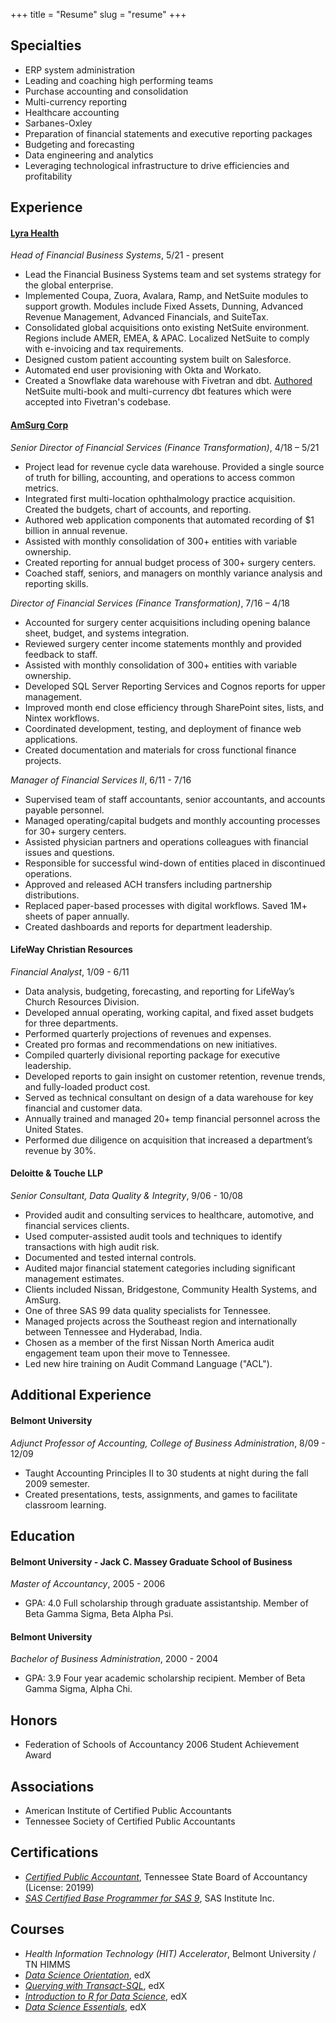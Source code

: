 +++
title = "Resume"
slug = "resume"
+++

## Specialties
- ERP system administration
- Leading and coaching high performing teams
- Purchase accounting and consolidation
- Multi-currency reporting
- Healthcare accounting
- Sarbanes-Oxley
- Preparation of financial statements and executive reporting packages
- Budgeting and forecasting
- Data engineering and analytics
- Leveraging technological infrastructure to drive efficiencies and profitability

## Experience
#### [Lyra Health](https://www.lyrahealth.com)
*Head of Financial Business Systems*, 5/21 - present
- Lead the Financial Business Systems team and set systems strategy for the global enterprise.
- Implemented Coupa, Zuora, Avalara, Ramp, and NetSuite modules to support growth. Modules include Fixed Assets, Dunning, Advanced Revenue Management, Advanced Financials, and SuiteTax.
- Consolidated global acquisitions onto existing NetSuite environment. Regions include AMER, EMEA, & APAC. Localized NetSuite to comply with e-invoicing and tax requirements.
- Designed custom patient accounting system built on Salesforce.
- Automated end user provisioning with Okta and Workato.
- Created a Snowflake data warehouse with Fivetran and dbt. [Authored](https://github.com/fivetran/dbt_netsuite/pull/90) NetSuite multi-book and multi-currency dbt features which were accepted into Fivetran's codebase.

#### [AmSurg Corp](https://www.amsurg.com)
*Senior Director of Financial Services (Finance Transformation)*, 4/18 – 5/21
- Project lead for revenue cycle data warehouse. Provided a single source of truth for billing, accounting, and operations to access common metrics.
- Integrated first multi-location ophthalmology practice acquisition. Created the budgets, chart of accounts, and reporting.
- Authored web application components that automated recording of $1 billion in annual revenue.
- Assisted with monthly consolidation of 300+ entities with variable ownership.
- Created reporting for annual budget process of 300+ surgery centers.
- Coached staff, seniors, and managers on monthly variance analysis and reporting skills.

*Director of Financial Services (Finance Transformation)*, 7/16 – 4/18
- Accounted for surgery center acquisitions including opening balance sheet, budget, and systems integration.
- Reviewed surgery center income statements monthly and provided feedback to staff.
- Assisted with monthly consolidation of 300+ entities with variable ownership.
- Developed SQL Server Reporting Services and Cognos reports for upper management.
- Improved month end close efficiency through SharePoint sites, lists, and Nintex workflows.
- Coordinated development, testing, and deployment of finance web applications.
- Created documentation and materials for cross functional finance projects.

*Manager of Financial Services II*, 6/11 - 7/16
- Supervised team of staff accountants, senior accountants, and accounts payable personnel.
- Managed operating/capital budgets and monthly accounting processes for 30+ surgery centers.
- Assisted physician partners and operations colleagues with financial issues and questions.
- Responsible for successful wind-down of entities placed in discontinued operations.
- Approved and released ACH transfers including partnership distributions.
- Replaced paper-based processes with digital workflows. Saved 1M+ sheets of paper annually.
- Created dashboards and reports for department leadership.

#### LifeWay Christian Resources
*Financial Analyst*, 1/09 - 6/11
- Data analysis, budgeting, forecasting, and reporting for LifeWay’s Church Resources Division. 
- Developed annual operating, working capital, and fixed asset budgets for three departments.
- Performed quarterly projections of revenues and expenses. 
- Created pro formas and recommendations on new initiatives. 
- Compiled quarterly divisional reporting package for executive leadership.
- Developed reports to gain insight on customer retention, revenue trends, and fully-loaded product cost.
- Served as technical consultant on design of a data warehouse for key financial and customer data.
- Annually trained and managed 20+ temp financial personnel across the United States. 
- Performed due diligence on acquisition that increased a department’s revenue by 30%.

#### Deloitte & Touche LLP
*Senior Consultant, Data Quality & Integrity*, 9/06 - 10/08
- Provided audit and consulting services to healthcare, automotive, and financial services clients.
- Used computer-assisted audit tools and techniques to identify transactions with high audit risk.
- Documented and tested internal controls.
- Audited major financial statement categories including significant management estimates.  
- Clients included Nissan, Bridgestone, Community Health Systems, and AmSurg.
- One of three SAS 99 data quality specialists for Tennessee.
- Managed projects across the Southeast region and internationally between Tennessee and Hyderabad, India. 
- Chosen as a member of the first Nissan North America audit engagement team upon their move to Tennessee. 
- Led new hire training on Audit Command Language ("ACL").

## Additional Experience
#### Belmont University
*Adjunct Professor of Accounting, College of Business Administration*, 8/09 - 12/09
- Taught Accounting Principles II to 30 students at night during the fall 2009 semester. 
- Created presentations, tests, assignments, and games to facilitate classroom learning.

## Education
#### Belmont University - Jack C. Massey Graduate School of Business
*Master of Accountancy*, 2005 - 2006  
- GPA: 4.0 Full scholarship through graduate assistantship. Member of Beta Gamma Sigma, Beta Alpha Psi.

#### Belmont University
*Bachelor of Business Administration*, 2000 - 2004  
- GPA: 3.9 Four year academic scholarship recipient. Member of Beta Gamma Sigma, Alpha Chi.

## Honors
- Federation of Schools of Accountancy 2006 Student Achievement Award

## Associations
- American Institute of Certified Public Accountants
- Tennessee Society of Certified Public Accountants

## Certifications
- *[Certified Public Accountant](http://verify.tn.gov)*, Tennessee State Board of Accountancy (License: 20199)
- *[SAS Certified Base Programmer for SAS 9](https://www.youracclaim.com/badges/47f05ac8-2804-46b0-b52b-30309d42fb80/)*, SAS Institute Inc.

## Courses
- *Health Information Technology (HIT) Accelerator*, Belmont University / TN HIMMS
- *[Data Science Orientation](https://courses.edx.org/certificates/c88a20c618f7453abf1af5eaec05f036)*, edX
- *[Querying with Transact-SQL](https://courses.edx.org/certificates/5999c8176df24914bc015eb35a0fee7a)*, edX
- *[Introduction to R for Data Science](https://courses.edx.org/certificates/28365938835840e6a08edae5f59d50de)*, edX
- *[Data Science Essentials](https://courses.edx.org/certificates/8211c72b6219427cb26cb2aaea93a601)*, edX
